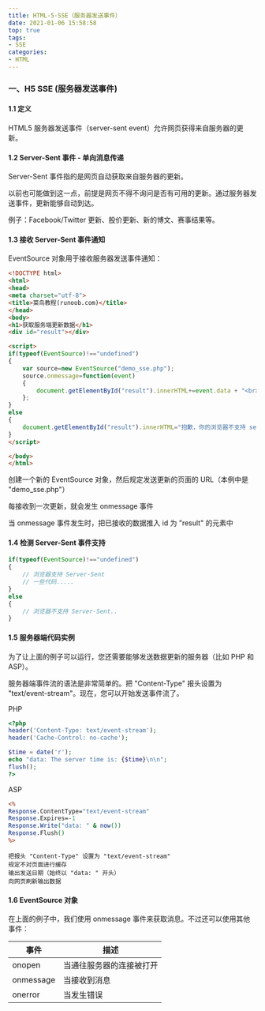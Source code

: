 ```yaml
---
title: HTML-5-SSE（服务器发送事件）
date: 2021-01-06 15:58:58
top: true
tags:
- SSE
categories:
- HTML
---
```

### 一、H5 SSE (服务器发送事件)
<!--more-->
#### 1.1 定义

HTML5 服务器发送事件（server-sent event）允许网页获得来自服务器的更新。

#### 1.2 Server-Sent 事件 - 单向消息传递

Server-Sent 事件指的是网页自动获取来自服务器的更新。

以前也可能做到这一点，前提是网页不得不询问是否有可用的更新。通过服务器发送事件，更新能够自动到达。

例子：Facebook/Twitter 更新、股价更新、新的博文、赛事结果等。

#### 1.3 接收 Server-Sent 事件通知

EventSource 对象用于接收服务器发送事件通知：

```html
<!DOCTYPE html>
<html>
<head>
<meta charset="utf-8">
<title>菜鸟教程(runoob.com)</title>
</head>
<body>
<h1>获取服务端更新数据</h1>
<div id="result"></div>

<script>
if(typeof(EventSource)!=="undefined")
{
	var source=new EventSource("demo_sse.php");
	source.onmessage=function(event)
	{
		document.getElementById("result").innerHTML+=event.data + "<br>";
	};
}
else
{
	document.getElementById("result").innerHTML="抱歉，你的浏览器不支持 server-sent 事件...";
}
</script>

</body>
</html>
```

创建一个新的 EventSource 对象，然后规定发送更新的页面的 URL（本例中是 "demo_sse.php"）

每接收到一次更新，就会发生 onmessage 事件

当 onmessage 事件发生时，把已接收的数据推入 id 为 "result" 的元素中

#### 1.4 检测 Server-Sent 事件支持

```js
if(typeof(EventSource)!=="undefined")
{
    // 浏览器支持 Server-Sent
    // 一些代码.....
}
else
{
    // 浏览器不支持 Server-Sent..
}
```

#### 1.5 服务器端代码实例

为了让上面的例子可以运行，您还需要能够发送数据更新的服务器（比如 PHP 和 ASP）。

服务器端事件流的语法是非常简单的。把 "Content-Type" 报头设置为 "text/event-stream"。现在，您可以开始发送事件流了。

PHP

```php
<?php
header('Content-Type: text/event-stream');
header('Cache-Control: no-cache');

$time = date('r');
echo "data: The server time is: {$time}\n\n";
flush();
?>
```

ASP

```asp
<%
Response.ContentType="text/event-stream"
Response.Expires=-1
Response.Write("data: " & now())
Response.Flush()
%>
```

```
把报头 "Content-Type" 设置为 "text/event-stream"
规定不对页面进行缓存
输出发送日期（始终以 "data: " 开头）
向网页刷新输出数据
```

#### 1.6 EventSource 对象

在上面的例子中，我们使用 onmessage 事件来获取消息。不过还可以使用其他事件：

事件 | 描述
-- | --
onopen | 当通往服务器的连接被打开
onmessage | 当接收到消息
onerror | 当发生错误
